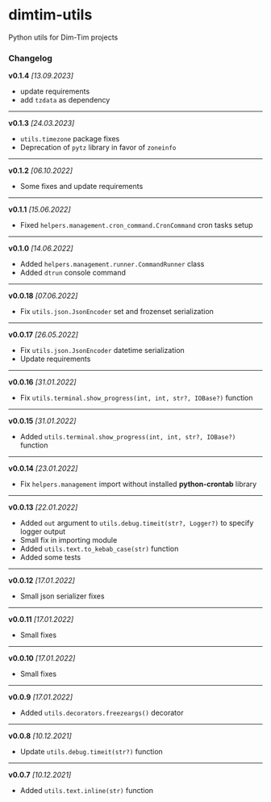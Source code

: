 # dimtim-utils

Python utils for Dim-Tim projects

### Changelog

__v0.1.4__ _\[13.09.2023\]_

* update requirements
* add `tzdata` as dependency

-------------------------------------------------------------------------------

__v0.1.3__ _\[24.03.2023\]_

* `utils.timezone` package fixes
* Deprecation of `pytz` library in favor of `zoneinfo`

-------------------------------------------------------------------------------

__v0.1.2__ _\[06.10.2022\]_

* Some fixes and update requirements

-------------------------------------------------------------------------------

__v0.1.1__ _\[15.06.2022\]_

* Fixed `helpers.management.cron_command.CronCommand` cron tasks setup

-------------------------------------------------------------------------------

__v0.1.0__ _\[14.06.2022\]_

* Added `helpers.management.runner.CommandRunner` class
* Added `dtrun` console command

-------------------------------------------------------------------------------

__v0.0.18__ _\[07.06.2022\]_

* Fix `utils.json.JsonEncoder` set and frozenset serialization

-------------------------------------------------------------------------------

__v0.0.17__ _\[26.05.2022\]_

* Fix `utils.json.JsonEncoder` datetime serialization
* Update requirements

-------------------------------------------------------------------------------

__v0.0.16__ _\[31.01.2022\]_

* Fix `utils.terminal.show_progress(int, int, str?, IOBase?)` function

-------------------------------------------------------------------------------

__v0.0.15__ _\[31.01.2022\]_

* Added `utils.terminal.show_progress(int, int, str?, IOBase?)` function

-------------------------------------------------------------------------------

__v0.0.14__ _\[23.01.2022\]_

* Fix `helpers.management` import without installed __python-crontab__ library

-------------------------------------------------------------------------------

__v0.0.13__ _\[22.01.2022\]_

* Added `out` argument to `utils.debug.timeit(str?, Logger?)` to specify logger output
* Small fix in importing module
* Added `utils.text.to_kebab_case(str)` function
* Added some tests

-------------------------------------------------------------------------------

__v0.0.12__ _\[17.01.2022\]_

* Small json serializer fixes

-------------------------------------------------------------------------------

__v0.0.11__ _\[17.01.2022\]_

* Small fixes

-------------------------------------------------------------------------------

__v0.0.10__ _\[17.01.2022\]_

* Small fixes

-------------------------------------------------------------------------------

__v0.0.9__ _\[17.01.2022\]_

* Added `utils.decorators.freezeargs()` decorator

-------------------------------------------------------------------------------

__v0.0.8__ _\[10.12.2021\]_

* Update `utils.debug.timeit(str?)` function

-------------------------------------------------------------------------------

__v0.0.7__ _\[10.12.2021\]_

* Added `utils.text.inline(str)` function
